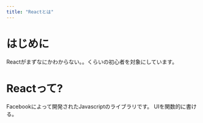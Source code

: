 ```yaml
---
title: "Reactとは"
---
```

# はじめに
Reactがまずなにかわからない。。くらいの初心者を対象にしています。

# Reactって?
Facebookによって開発されたJavascriptのライブラリです。
UIを関数的に書ける。
